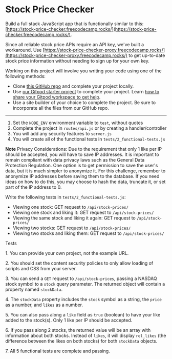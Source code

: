 Stock Price Checker
===================

Build a full stack JavaScript app that is functionally similar to this: [https://stock-price-checker.freecodecamp.rocks/](https://stock-price-checker.freecodecamp.rocks/).

Since all reliable stock price APIs require an API key, we've built a workaround. Use [https://stock-price-checker-proxy.freecodecamp.rocks/](https://stock-price-checker-proxy.freecodecamp.rocks/) to get up-to-date stock price information without needing to sign up for your own key.

Working on this project will involve you writing your code using one of the following methods:

* Clone [this GitHub repo](https://github.com/freeCodeCamp/boilerplate-project-stockchecker/) and complete your project locally.
* Use [our Gitpod starter project](https://gitpod.io/?autostart=true#https://github.com/freeCodeCamp/boilerplate-project-stockchecker/) to complete your project. Learn [how to share your Gitpod workspace to get help](https://forum.freecodecamp.org/t/how-to-use-gitpod-in-the-curriculum/668669#how-can-i-share-my-workspace-to-get-help-8).
* Use a site builder of your choice to complete the project. Be sure to incorporate all the files from our GitHub repo.

---

1. Set the `NODE_ENV` environment variable to `test`, without quotes
2. Complete the project in `routes/api.js` or by creating a handler/controller
3. You will add any security features to `server.js`
4. You will create all of the functional tests in `tests/2_functional-tests.js`

**Note** Privacy Considerations: Due to the requirement that only 1 like per IP should be accepted, you will have to save IP addresses. It is important to remain compliant with data privacy laws such as the General Data Protection Regulation. One option is to get permission to save the user's data, but it is much simpler to anonymize it. For this challenge, remember to anonymize IP addresses before saving them to the database. If you need ideas on how to do this, you may choose to hash the data, truncate it, or set part of the IP address to 0.

Write the following tests in `tests/2_functional-tests.js`:

* Viewing one stock: GET request to `/api/stock-prices/`
* Viewing one stock and liking it: GET request to `/api/stock-prices/`
* Viewing the same stock and liking it again: GET request to `/api/stock-prices/`
* Viewing two stocks: GET request to `/api/stock-prices/`
* Viewing two stocks and liking them: GET request to `/api/stock-prices/`

Tests

1\. You can provide your own project, not the example URL.

2\. You should set the content security policies to only allow loading of scripts and CSS from your server.

3\. You can send a `GET` request to `/api/stock-prices`, passing a NASDAQ stock symbol to a `stock` query parameter. The returned object will contain a property named `stockData`.

4\. The `stockData` property includes the `stock` symbol as a string, the `price` as a number, and `likes` as a number.

5\. You can also pass along a `like` field as `true` (boolean) to have your like added to the stock(s). Only 1 like per IP should be accepted.

6\. If you pass along 2 stocks, the returned value will be an array with information about both stocks. Instead of `likes`, it will display `rel_likes` (the difference between the likes on both stocks) for both `stockData` objects.

7\. All 5 functional tests are complete and passing.
